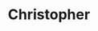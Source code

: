 ---
# Name
title: Christopher
role:
bio:
avatar:

organization:
  name:
  url:

# Check the available icons on https://fontawesome.com/.
# You can get similar results like this <i class="fab fa-github"></i> after searching.
# Then icon is github and iconPack is fab for this case.
social:
  - icon:
    iconPack:
    url:
---
